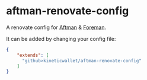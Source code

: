 # aftman-renovate-config
A renovate config for [Aftman](https://github.com/LPGhatguy/aftman) & [Foreman](https://github.com/Roblox/foreman).

It can be added by changing your config file:

```json
{
    "extends": [
      "github>kineticwallet/aftman-renovate-config"
    ]
}
```

